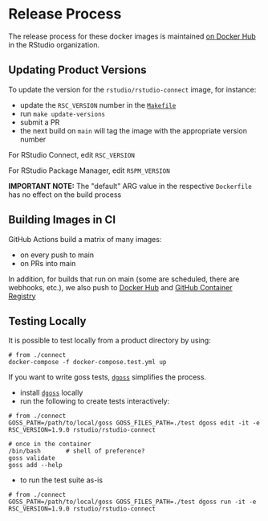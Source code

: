 # Release Process

The release process for these docker images is maintained [on Docker
Hub](https://hub.docker.com/u/rstudio) in the RStudio organization.

## Updating Product Versions

To update the version for the `rstudio/rstudio-connect` image, for instance:
- update the `RSC_VERSION` number in the [`Makefile`](./Makefile)
- run `make update-versions`
- submit a PR
- the next build on `main` will tag the image with the appropriate version
  number

For RStudio Connect, edit `RSC_VERSION`

For RStudio Package Manager, edit `RSPM_VERSION`

**IMPORTANT NOTE:** The "default" ARG value in the respective `Dockerfile` has
no effect on the build process

## Building Images in CI

GitHub Actions build a matrix of many images:

- on every push to main
- on PRs into main

In addition, for builds that run on main (some are scheduled, there are webhooks, etc.),
we also push to [Docker Hub](https://hub.docker.com/u/rstudio) and [GitHub Container Registry](https://ghcr.io)

## Testing Locally

It is possible to test locally from a product directory by using:

```
# from ./connect
docker-compose -f docker-compose.test.yml up
```

If you want to write goss tests,
[`dgoss`](https://github.com/aelsabbahy/goss/tree/master/extras/dgoss)
simplifies the process.

- install
  [`dgoss`](https://github.com/aelsabbahy/goss/tree/master/extras/dgoss)
locally
- run the following to create tests interactively:
```
# from ./connect
GOSS_PATH=/path/to/local/goss GOSS_FILES_PATH=./test dgoss edit -it -e RSC_VERSION=1.9.0 rstudio/rstudio-connect

# once in the container
/bin/bash		# shell of preference?
goss validate
goss add --help
```
- to run the test suite as-is
```
# from ./connect
GOSS_PATH=/path/to/local/goss GOSS_FILES_PATH=./test dgoss run -it -e RSC_VERSION=1.9.0 rstudio/rstudio-connect
```
